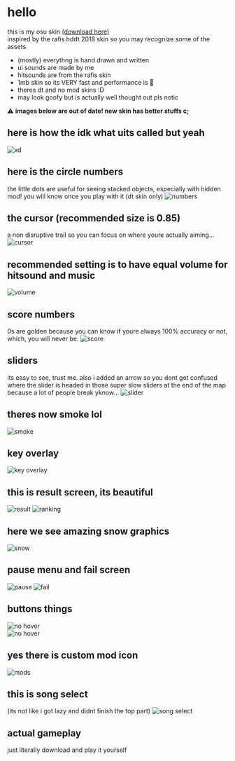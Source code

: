 # hello
this is my osu skin [(download here)](https://github.com/cpuQ/skin/releases/latest)  
inspired by the rafis hddt 2018 skin so you may recognize some of the assets
- (mostly) everythng is hand drawn and written
- ui sounds are made by me
- hitsounds are from the rafis skin
- 1mb skin so its VERY fast and performance is 💯
- theres dt and no mod skins :D
- may look goofy but is actually well thought out pls notic

⚠️ **images below are out of date! new skin has better stuffs c;**

## here is how the idk what uits called but yeah
![xd](https://github.com/cpuQ/skin/blob/main/images/2023-07-19%2013.13.49.png)

## here is the circle numbers
the little dots are useful for seeing stacked objects, especially with hidden mod! you will know once you play with it (dt skin only)
![numbers](https://github.com/cpuQ/skin/blob/main/images/numbers.png)

## the cursor (recommended size is 0.85)
a non disruptive trail so you can focus on where youre actually aiming...
![cursor](https://github.com/cpuQ/skin/blob/main/images/cursor.png)

## recommended setting is to have equal volume for hitsound and music
![volume](https://github.com/cpuQ/skin/blob/main/images/settings.png)

## score numbers
0s are golden because you can know if youre always 100% accuracy or not, which, you will never be.
![score](https://github.com/cpuQ/skin/blob/main/images/score.png)

## sliders
its easy to see, trust me. also i added an arrow so you dont get confused where the slider is headed in those super slow sliders at the end of the map because a lot of people break yknow...
![slider](https://github.com/cpuQ/skin/blob/main/images/slider.png)

## theres now smoke lol
![smoke](https://github.com/cpuQ/skin/blob/main/images/smoke.png)

## key overlay
![key overlay](https://github.com/cpuQ/skin/blob/main/images/keyoverlay.png)

## this is result screen, its beautiful
![result](https://github.com/cpuQ/skin/blob/main/images/results.png)
![ranking](https://github.com/cpuQ/skin/blob/main/images/ranking.png)

## here we see amazing snow graphics
![snow](https://github.com/cpuQ/skin/blob/main/images/snow.png)

## pause menu and fail screen
![pause](https://github.com/cpuQ/skin/blob/main/images/pause.png)
![fail](https://github.com/cpuQ/skin/blob/main/images/fail.png)

## buttons things
![no hover](https://github.com/cpuQ/skin/blob/main/images/buttons.png)  
![no hover](https://github.com/cpuQ/skin/blob/main/images/hover.png)

## yes there is custom mod icon
![mods](https://github.com/cpuQ/skin/blob/main/images/mods.png)

## this is song select
(its not like i got lazy and didnt finish the top part)
![song select](https://github.com/cpuQ/skin/blob/main/images/main.png)

## actual gameplay
just literally download and play it yourself

